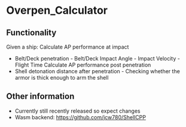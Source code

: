 # Overpen_Calculator
## Functionality
Given a ship:
Calculate AP performance at impact
- Belt/Deck penetration - Belt/Deck Impact Angle - Impact Velocity - Flight Time
Calculate AP performance post penetration
- Shell detonation distance after penetration - Checking whether the armor is thick enough to arm the shell
## Other information
- Currently still recently released so expect changes 
- Wasm backend: https://github.com/jcw780/ShellCPP
